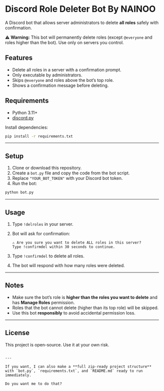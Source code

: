 
# Discord Role Deleter Bot By NAINOO

A Discord bot that allows server administrators to delete **all roles** safely with confirmation.  

⚠️ **Warning:** This bot will permanently delete roles (except `@everyone` and roles higher than the bot). Use only on servers you control.



## Features

- Delete all roles in a server with a confirmation prompt.
- Only executable by administrators.
- Skips `@everyone` and roles above the bot’s top role.
- Shows a confirmation message before deleting.



## Requirements

- Python 3.11+
- [discord.py](https://pypi.org/project/discord.py/)

Install dependencies:

```bash
pip install -r requirements.txt
````

---

## Setup

1. Clone or download this repository.
2. Create a `bot.py` file and copy the code from the bot script.
3. Replace `"YOUR_BOT_TOKEN"` with your Discord bot token.
4. Run the bot:

```bash
python bot.py
```

---

## Usage

1. Type `!delroles` in your server.
2. Bot will ask for confirmation:

   ```
   ⚠️ Are you sure you want to delete ALL roles in this server?
   Type !confirmdel within 30 seconds to continue.
   ```
3. Type `!confirmdel` to delete all roles.
4. The bot will respond with how many roles were deleted.

---

## Notes

* Make sure the bot’s role is **higher than the roles you want to delete** and has **Manage Roles** permission.
* Roles that the bot cannot delete (higher than its top role) will be skipped.
* Use this bot **responsibly** to avoid accidental permission loss.

---

## License

This project is open-source. Use it at your own risk.

```

---

If you want, I can also make a **full zip-ready project structure** with `bot.py`, `requirements.txt`, and `README.md` ready to run immediately.  

Do you want me to do that?
```
